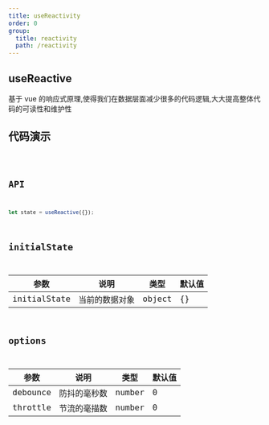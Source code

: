 ```yaml
---
title: useReactivity
order: 0
group:
  title: reactivity
  path: /reactivity
---
```


## useReactive

基于 vue 的响应式原理,使得我们在数据层面减少很多的代码逻辑,大大提高整体代码的可读性和维护性

## 代码演示

<code src="./demo/index.tsx" />

## API

```js
let state = useReactive({});
```

## initialState

| 参数         | 说明           | 类型   | 默认值 |
| ------------ | -------------- | ------ | ------ |
| initialState | 当前的数据对象 | object | {}     |

## options

| 参数     | 说明         | 类型   | 默认值 |
| -------- | ------------ | ------ | ------ |
| debounce | 防抖的毫秒数 | number | 0      |
| throttle | 节流的毫描数 | number | 0      |
